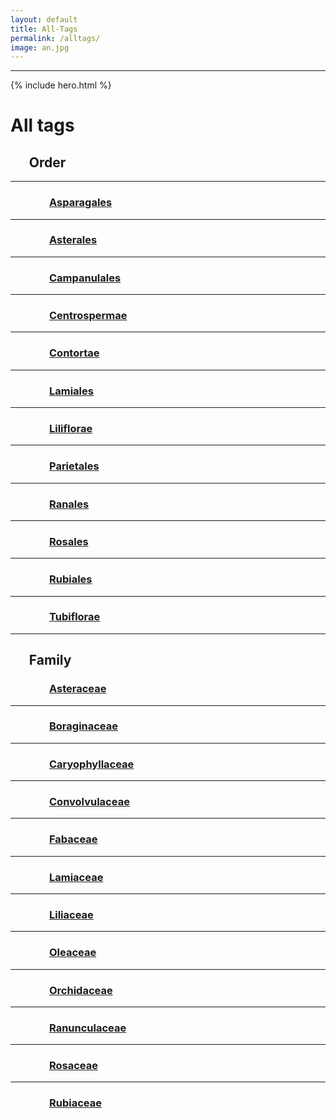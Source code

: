```yaml
---
layout: default
title: All-Tags
permalink: /alltags/
image: an.jpg
---
```


***

{% include hero.html %}
<div class="arhive-head">
	<div class="container">
	  <h1 class="archive-title">All tags</h1>
	</div>
  </div>
  
## &nbsp;&nbsp;&nbsp;&nbsp;&nbsp;&nbsp;Order
***
### &nbsp;&nbsp;&nbsp;&nbsp;&nbsp;&nbsp;&nbsp;&nbsp;&nbsp;&nbsp;&nbsp;&nbsp;&nbsp;&nbsp;&nbsp;&nbsp;[Asparagales](/asparagales)
***
### &nbsp;&nbsp;&nbsp;&nbsp;&nbsp;&nbsp;&nbsp;&nbsp;&nbsp;&nbsp;&nbsp;&nbsp;&nbsp;&nbsp;&nbsp;&nbsp;[Asterales](/asterales)
***
### &nbsp;&nbsp;&nbsp;&nbsp;&nbsp;&nbsp;&nbsp;&nbsp;&nbsp;&nbsp;&nbsp;&nbsp;&nbsp;&nbsp;&nbsp;&nbsp;[Campanulales](/campanulales)
***
### &nbsp;&nbsp;&nbsp;&nbsp;&nbsp;&nbsp;&nbsp;&nbsp;&nbsp;&nbsp;&nbsp;&nbsp;&nbsp;&nbsp;&nbsp;&nbsp;[Centrospermae](/centrospermae)
***
### &nbsp;&nbsp;&nbsp;&nbsp;&nbsp;&nbsp;&nbsp;&nbsp;&nbsp;&nbsp;&nbsp;&nbsp;&nbsp;&nbsp;&nbsp;&nbsp;[Contortae](/contortae)
***
### &nbsp;&nbsp;&nbsp;&nbsp;&nbsp;&nbsp;&nbsp;&nbsp;&nbsp;&nbsp;&nbsp;&nbsp;&nbsp;&nbsp;&nbsp;&nbsp;[Lamiales](/lamiales)
***
### &nbsp;&nbsp;&nbsp;&nbsp;&nbsp;&nbsp;&nbsp;&nbsp;&nbsp;&nbsp;&nbsp;&nbsp;&nbsp;&nbsp;&nbsp;&nbsp;[Liliflorae](/liliflorae)
***
### &nbsp;&nbsp;&nbsp;&nbsp;&nbsp;&nbsp;&nbsp;&nbsp;&nbsp;&nbsp;&nbsp;&nbsp;&nbsp;&nbsp;&nbsp;&nbsp;[Parietales](/parietales)
***
### &nbsp;&nbsp;&nbsp;&nbsp;&nbsp;&nbsp;&nbsp;&nbsp;&nbsp;&nbsp;&nbsp;&nbsp;&nbsp;&nbsp;&nbsp;&nbsp;[Ranales](/ranales)
***
### &nbsp;&nbsp;&nbsp;&nbsp;&nbsp;&nbsp;&nbsp;&nbsp;&nbsp;&nbsp;&nbsp;&nbsp;&nbsp;&nbsp;&nbsp;&nbsp;[Rosales](/rosales)
***
### &nbsp;&nbsp;&nbsp;&nbsp;&nbsp;&nbsp;&nbsp;&nbsp;&nbsp;&nbsp;&nbsp;&nbsp;&nbsp;&nbsp;&nbsp;&nbsp;[Rubiales](/rubiales)
***
### &nbsp;&nbsp;&nbsp;&nbsp;&nbsp;&nbsp;&nbsp;&nbsp;&nbsp;&nbsp;&nbsp;&nbsp;&nbsp;&nbsp;&nbsp;&nbsp;[Tubiflorae](/tubiflorae)

***
## &nbsp;&nbsp;&nbsp;&nbsp;&nbsp;&nbsp;Family
### &nbsp;&nbsp;&nbsp;&nbsp;&nbsp;&nbsp;&nbsp;&nbsp;&nbsp;&nbsp;&nbsp;&nbsp;&nbsp;&nbsp;&nbsp;&nbsp;[Asteraceae](/asteraceae)
***
### &nbsp;&nbsp;&nbsp;&nbsp;&nbsp;&nbsp;&nbsp;&nbsp;&nbsp;&nbsp;&nbsp;&nbsp;&nbsp;&nbsp;&nbsp;&nbsp;[Boraginaceae](/boraginaceae)
***
### &nbsp;&nbsp;&nbsp;&nbsp;&nbsp;&nbsp;&nbsp;&nbsp;&nbsp;&nbsp;&nbsp;&nbsp;&nbsp;&nbsp;&nbsp;&nbsp;[Caryophyllaceae](/caryophyllaceae)
***
### &nbsp;&nbsp;&nbsp;&nbsp;&nbsp;&nbsp;&nbsp;&nbsp;&nbsp;&nbsp;&nbsp;&nbsp;&nbsp;&nbsp;&nbsp;&nbsp;[Convolvulaceae](/convolvulaceae)
***
### &nbsp;&nbsp;&nbsp;&nbsp;&nbsp;&nbsp;&nbsp;&nbsp;&nbsp;&nbsp;&nbsp;&nbsp;&nbsp;&nbsp;&nbsp;&nbsp;[Fabaceae](/fabaceae)
***
### &nbsp;&nbsp;&nbsp;&nbsp;&nbsp;&nbsp;&nbsp;&nbsp;&nbsp;&nbsp;&nbsp;&nbsp;&nbsp;&nbsp;&nbsp;&nbsp;[Lamiaceae](/lamiaceae)
***
### &nbsp;&nbsp;&nbsp;&nbsp;&nbsp;&nbsp;&nbsp;&nbsp;&nbsp;&nbsp;&nbsp;&nbsp;&nbsp;&nbsp;&nbsp;&nbsp;[Liliaceae](/liliaceae)
***
### &nbsp;&nbsp;&nbsp;&nbsp;&nbsp;&nbsp;&nbsp;&nbsp;&nbsp;&nbsp;&nbsp;&nbsp;&nbsp;&nbsp;&nbsp;&nbsp;[Oleaceae](/oleaceae)
***
### &nbsp;&nbsp;&nbsp;&nbsp;&nbsp;&nbsp;&nbsp;&nbsp;&nbsp;&nbsp;&nbsp;&nbsp;&nbsp;&nbsp;&nbsp;&nbsp;[Orchidaceae](/orchidaceae)
***
### &nbsp;&nbsp;&nbsp;&nbsp;&nbsp;&nbsp;&nbsp;&nbsp;&nbsp;&nbsp;&nbsp;&nbsp;&nbsp;&nbsp;&nbsp;&nbsp;[Ranunculaceae](/ranunculaceae)
***
### &nbsp;&nbsp;&nbsp;&nbsp;&nbsp;&nbsp;&nbsp;&nbsp;&nbsp;&nbsp;&nbsp;&nbsp;&nbsp;&nbsp;&nbsp;&nbsp;[Rosaceae](/rosaceae)
***
### &nbsp;&nbsp;&nbsp;&nbsp;&nbsp;&nbsp;&nbsp;&nbsp;&nbsp;&nbsp;&nbsp;&nbsp;&nbsp;&nbsp;&nbsp;&nbsp;[Rubiaceae](/rubiaceae)